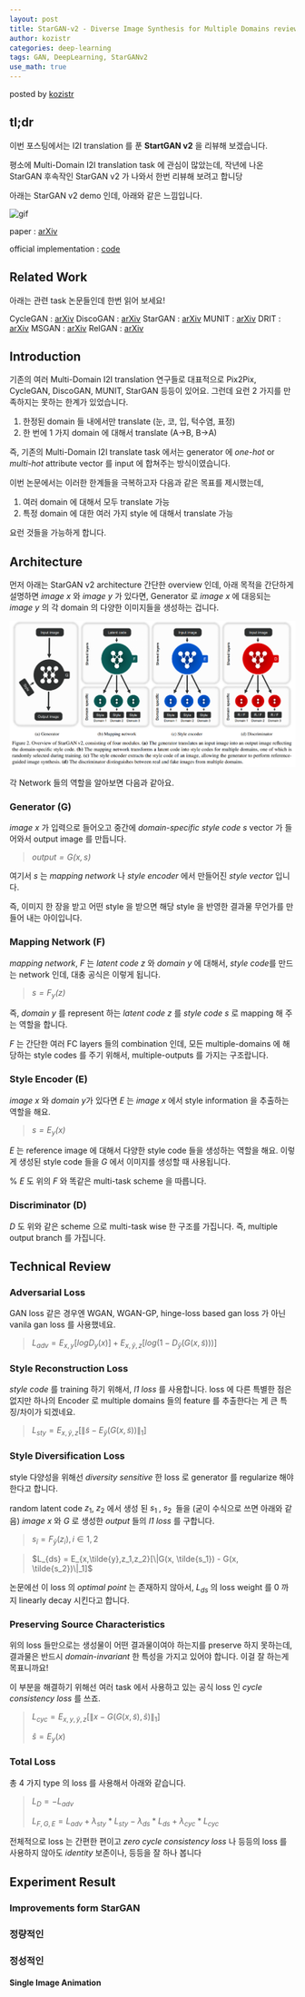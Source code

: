 ```yaml
---
layout: post
title: StarGAN-v2 - Diverse Image Synthesis for Multiple Domains review
author: kozistr
categories: deep-learning
tags: GAN, DeepLearning, StarGANv2
use_math: true
---
```


posted by [kozistr](http://kozistr.tech)

## tl;dr

이번 포스팅에서는 I2I translation 를 푼 **StartGAN v2** 을 리뷰해 보겠습니다.

평소에 Multi-Domain I2I translation task 에 관심이 많았는데, 작년에 나온 StarGAN 후속작인 StarGAN v2 가 나와서 한번 리뷰해 보려고 합니당

아래는 StarGAN v2 demo 인데, 아래와 같은 느낌입니다.

![gif](/assets/StarGANv2/celeba_hq_teaser_video.gif)

paper : [arXiv](https://arxiv.org/pdf/1912.01865.pdf)

official implementation : [code](https://github.com/clovaai/stargan-v2)

## Related Work

아래는 관련 task 논문들인데 한번 읽어 보세요!

CycleGAN : [arXiv](https://arxiv.org/pdf/1703.10593.pdf)
DiscoGAN : [arXiv](https://arxiv.org/pdf/1703.05192.pdf)
StarGAN : [arXiv](https://arxiv.org/pdf/1711.09020.pdf)
MUNIT : [arXiv](https://arxiv.org/pdf/1804.04732.pdf)
DRIT : [arXiv](https://arxiv.org/pdf/1905.01270.pdf)
MSGAN : [arXiv](https://arxiv.org/pdf/1903.05628.pdf)
RelGAN : [arXiv](https://arxiv.org/pdf/1908.07269.pdf)

## Introduction

기존의 여러 Multi-Domain I2I translation 연구들로 대표적으로 Pix2Pix, CycleGAN, DiscoGAN, MUNIT, StarGAN 등등이 있어요.
그런데 요런 2 가지를 만족하지는 못하는 한계가 있었습니다.

1. 한정된 domain 들 내에서만 translate (눈, 코, 입, 턱수염, 표정)
2. 한 번에 1 가지 domain 에 대해서 translate (A->B, B->A)

즉, 기존의 Multi-Domain I2I translate task 에서는 generator 에 *one-hot* or *multi-hot* attribute vector 를 input 에 합쳐주는 방식이였습니다.

이번 논문에서는 이러한 한계들을 극복하고자 다음과 같은 목표를 제시했는데,

1. 여러 domain 에 대해서 모두 translate 가능
2. 특정 domain 에 대한 여러 가지 style 에 대해서 translate 가능

요런 것들을 가능하게 합니다.

## Architecture

먼저 아래는 StarGAN v2 architecture 간단한 overview 인데, 
아래 목적을 간단하게 설명하면 *image x* 와 *image y* 가 있다면, Generator 로 *image x* 에 대응되는 *image y* 의 각 domain 의 다양한 이미지들을 생성하는 겁니다.

![img](/assets/StarGANv2/overview_of_starganv2.png)

각 Network 들의 역할을 알아보면 다음과 같아요.

### Generator (G)

*image x* 가 입력으로 들어오고 중간에 *domain-specific style code s* vector 가 들어와서 output image 를 만듭니다.

> *$output = G(x, s)$*

여기서 *s* 는 *mapping network* 나 *style encoder* 에서 만들어진 *style vector* 입니다.

즉, 이미지 한 장을 받고 어떤 style 을 받으면 해당 style 을 반영한 결과물 무언가를 만들어 내는 아이입니다.

### Mapping Network (F)

*mapping network*, *F* 는 *latent code z* 와 *domain y* 에 대해서, *style code*를 만드는 network 인데, 대충 공식은 이렇게 됩니다.

> *$s = F_y(z)$*

즉, *domain y* 를 represent 하는 *latent code z* 를 *style code s* 로 mapping 해 주는 역할을 합니다.

*F* 는 간단한 여러 FC layers 들의 combination 인데, 모든 multiple-domains 에 해당하는 style codes 를 주기 위해서, multiple-outputs 를 가지는 구조랍니다.

### Style Encoder (E)

*image x* 와 *domain y*가 있다면 *E* 는 *image x* 에서 style information 을 추출하는 역할을 해요.

> *$s = E_y(x)$*

*E* 는 reference image 에 대해서 다양한 style code 들을 생성하는 역할을 해요. 이렇게 생성된 style code 들을 *G* 에서 이미지를 생성할 때 사용됩니다.

% *E* 도 위의 *F* 와 똑같은 multi-task scheme 을 따릅니다.

### Discriminator (D)

*D* 도 위와 같은 scheme 으로 multi-task wise 한 구조를 가집니다. 즉, multiple output branch 를 가집니다.

## Technical Review

### Adversarial Loss

GAN loss 같은 경우엔 WGAN, WGAN-GP, hinge-loss based gan loss 가 아닌 vanila gan loss 를 사용했네요.

> $L_{adv} = E_{x,y}[log D_y(x)] + E_{x,\tilde{y},z}[log (1 - D_{\tilde{y}}(G(x, \tilde{s})))]$

### Style Reconstruction Loss

*style code* 를 training 하기 위해서, *l1 loss* 를 사용합니다. 
loss 에 다른 특별한 점은 없지만 하나의 Encoder 로 multiple domains 들의 feature 를 추출한다는 게 큰 특징/차이가 되겠네요.

> $L_{sty} = E_{x,\tilde{y},z}[\|\tilde{s} - E_{\tilde{y}}(G(x, \tilde{s}))\|_1]$

### Style Diversification Loss

style 다양성을 위해선 *diversity sensitive* 한 loss 로 generator 를 regularize 해야 한다고 합니다.

random latent code $z_1$, $z_2$ 에서 생성 된 $s_1^~$, $s_2^~$ 들을 (굳이 수식으로 쓰면 아래와 같음)
*image x* 와 *G* 로 생성한 *output* 들의 *l1 loss* 를 구합니다.

> $s_{\tilde{i}} = F_{\tilde{y}}(z_i), i \in {1, 2}$

> $L_{ds} = E_{x,\tilde{y},z_1,z_2}[\|G(x, \tilde{s_1}) - G(x, \tilde{s_2})\|_1]$

논문에선 이 loss 의 *optimal point* 는 존재하지 않아서, *$L_{ds}$* 의 loss weight 를 0 까지 linearly decay 시킨다고 합니다.

### Preserving Source Characteristics

위의 loss 들만으로는 생성물이 어떤 결과물이여야 하는지를 preserve 하지 못하는데, 
결과물은 반드시 *domain-invariant* 한 특성을 가지고 있어야 합니다. 이걸 잘 하는게 목표니까요!

이 부분을 해결하기 위해선 여러 task 에서 사용하고 있는 공식 loss 인 *cycle consistency loss* 를 쓰죠.

> $L_{cyc} = E_{x,y,\tilde{y},z}[\|x - G(G(x, \tilde{s}), \hat{s})\|_1]$
>
> $\hat{s} = E_y(x)$

### Total Loss

총 4 가지 type 의 loss 를 사용해서 아래와 같습니다.

> $L_D = - L_{adv}$
>
> $L_{F,G,E} = L_{adv} + \lambda_{sty} * L_{sty} - \lambda_{ds} * L_{ds} + \lambda_{cyc} * L_{cyc}$

전체적으로 loss 는 간편한 편이고 *zero cycle consistency loss* 나 등등의 loss 를 사용하지 않아도 *identity* 보존이나,
등등을 잘 하나 봅니다

## Experiment Result

### Improvements form StarGAN

### 정량적인

### 정성적인

#### Single Image Animation

